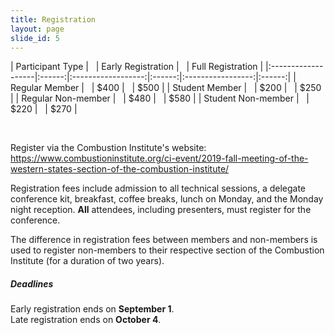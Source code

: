 ```yaml
---
title: Registration
layout: page
slide_id: 5
---
```



| Participant Type   | &nbsp; | Early Registration | &nbsp; | Full Registration |
|:-------------------|:------:|:------------------:|:------:|:-----------------:|:------:|
| Regular Member     | &nbsp; |        $400        | &nbsp; |       $500        | 
| Student Member     | &nbsp; |        $200        | &nbsp; |       $250        | 
| Regular Non-member | &nbsp; |        $480        | &nbsp; |       $580        | 
| Student Non-member | &nbsp; |        $220        | &nbsp; |       $270        | 

&nbsp;

Register via the Combustion Institute's website: <https://www.combustioninstitute.org/ci-event/2019-fall-meeting-of-the-western-states-section-of-the-combustion-institute/>

Registration fees include admission to all technical sessions, a delegate conference kit, breakfast, coffee breaks, lunch on Monday, and the Monday night reception. **All** attendees, including presenters, must register for the conference.

The difference in registration fees between members and non-members is used to register non-members to their respective section of the Combustion Institute (for a duration of two years).

##### Deadlines

Early registration ends on **September 1**.
<br>
Late registration ends on **October 4**.